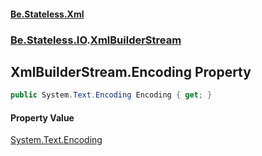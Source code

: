 #### [Be.Stateless.Xml](README.md 'README')
### [Be.Stateless.IO](Be.Stateless.IO.md 'Be.Stateless.IO').[XmlBuilderStream](XmlBuilderStream.md 'Be.Stateless.IO.XmlBuilderStream')

## XmlBuilderStream.Encoding Property

```csharp
public System.Text.Encoding Encoding { get; }
```

#### Property Value
[System.Text.Encoding](https://docs.microsoft.com/en-us/dotnet/api/System.Text.Encoding 'System.Text.Encoding')